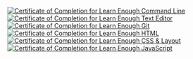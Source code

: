 <a href="https://www.learnenough.com/certificates/miglja"><img src="https://www.learnenough.com/certificates/miglja/command-line-tutorial.svg" alt="Certificate of Completion for Learn Enough Command Line"></a><a href="https://www.learnenough.com/certificates/miglja"><img src="https://www.learnenough.com/certificates/miglja/text-editor-tutorial.svg" alt="Certificate of Completion for Learn Enough Text Editor"></a><a href="https://www.learnenough.com/certificates/miglja"><img src="https://www.learnenough.com/certificates/miglja/git-tutorial.svg" alt="Certificate of Completion for Learn Enough Git"></a><a href="https://www.learnenough.com/certificates/miglja"><img src="https://www.learnenough.com/certificates/miglja/html-tutorial.svg" alt="Certificate of Completion for Learn Enough HTML"></a><a href="https://www.learnenough.com/certificates/miglja"><img src="https://www.learnenough.com/certificates/miglja/css-and-layout-tutorial.svg" alt="Certificate of Completion for Learn Enough CSS &amp; Layout"></a><a href="https://www.learnenough.com/certificates/miglja"><img src="https://www.learnenough.com/certificates/miglja/javascript-tutorial.svg" alt="Certificate of Completion for Learn Enough JavaScript"></a>

<!--
**miglja/miglja** is a ✨ _special_ ✨ repository because its `README.md` (this file) appears on your GitHub profile.

Here are some ideas to get you started:

- 🔭 I’m currently working on ...
- 🌱 I’m currently learning ...
- 👯 I’m looking to collaborate on ...
- 🤔 I’m looking for help with ...
- 💬 Ask me about ...
- 📫 How to reach me: ...
- 😄 Pronouns: ...
- ⚡ Fun fact: ...
-->
